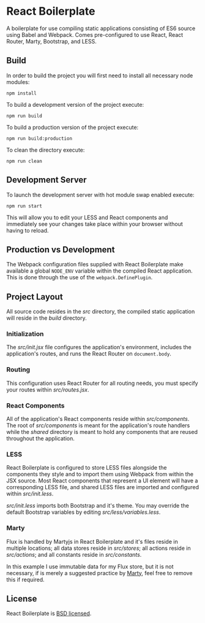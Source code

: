 # React Boilerplate

A boilerplate for use compiling static applications consisting of ES6 source
using Babel and Webpack. Comes pre-configured to use React, React Router, Marty,
Bootstrap, and LESS.

## Build

In order to build the project you will first need to install all necessary node
modules:

```
npm install
```

To build a development version of the project execute:

```
npm run build
```

To build a production version of the project execute:

```
npm run build:production
```

To clean the directory execute:

```
npm run clean
```

## Development Server

To launch the development server with hot module swap enabled execute:

```
npm run start
```

This will allow you to edit your LESS and React components and immediately see
your changes take place within your browser without having to reload.

## Production vs Development

The Webpack configuration files supplied with React Boilerplate make available
a global `NODE_ENV` variable within the compiled React application. This is done
through the use of the `webpack.DefinePlugin`.

## Project Layout

All source code resides in the *src* directory, the compiled static application
will reside in the *build* directory.

### Initialization

The *src/init.jsx* file configures the application's environment, includes the
application's routes, and runs the React Router on `document.body`.

### Routing

This configuration uses React Router for all routing needs, you must specify
your routes within *src/routes.jsx*.

### React Components

All of the application's React components reside within *src/components*. The
root of *src/components* is meant for the application's route handlers while the
*shared* directory is meant to hold any components that are reused throughout
the application.

### LESS

React Boilerplate is configured to store LESS files alongside the components
they style and to import them using Webpack from within the JSX source. Most
React components that represent a UI element will have a corresponding LESS
file, and shared LESS files are imported and configured within *src/init.less*.

*src/init.less* imports both Bootstrap and it's theme. You may override the
default Bootstrap variables by editing *src/less/variables.less*.

### Marty

Flux is handled by Martyjs in React Boilerplate and it's files reside in
multiple locations; all data stores reside in *src/stores*; all actions reside
in *src/actions*; and all constants reside in *src/constants*.

In this example I use immutable data for my Flux store, but it is not necessary,
if is merely a suggested practice by [Marty](http://martyjs.org/guides/stores/immutable-data-collections.html), feel free to remove this if required.

## License

React Boilerplate is [BSD licensed](./LICENSE).